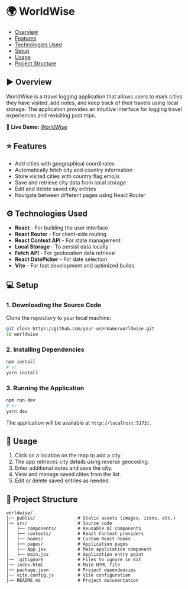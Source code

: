 # 🌍 WorldWise

- [Overview](#-overview)
- [Features](#-features)
- [Technologies Used](#-technologies-used)
- [Setup](#-setup)
- [Usage](#-usage)
- [Project Structure](#-project-structure)

## ▶ Overview

WorldWise is a travel logging application that allows users to mark cities they have visited, add notes, and keep track of their travels using local storage. The application provides an intuitive interface for logging travel experiences and revisiting past trips.

🔗 **Live Demo:** [WorldWise](https://worldwise-amber.vercel.app/)

## ⭐ Features

- Add cities with geographical coordinates
- Automatically fetch city and country information
- Store visited cities with country flag emojis
- Save and retrieve city data from local storage
- Edit and delete saved city entries
- Navigate between different pages using React Router

## ⚙ Technologies Used

- **React** - For building the user interface
- **React Router** - For client-side routing
- **React Context API** - For state management
- **Local Storage** - To persist data locally
- **Fetch API** - For geolocation data retrieval
- **React DatePicker** - For date selection
- **Vite** - For fast development and optimized builds

## 💻 Setup

### 1. Downloading the Source Code

Clone the repository to your local machine:

```sh
git clone https://github.com/your-username/worldwise.git
cd worldwise
```

### 2. Installing Dependencies

```sh
npm install
# or
yarn install
```

### 3. Running the Application

```sh
npm run dev
# or
yarn dev
```

The application will be available at `http://localhost:5173/`.

## 🚀 Usage

1. Click on a location on the map to add a city.
2. The app retrieves city details using reverse geocoding.
3. Enter additional notes and save the city.
4. View and manage saved cities from the list.
5. Edit or delete saved entries as needed.

## 📂 Project Structure

```
worldwise/
│── public/                # Static assets (images, icons, etc.)
│── src/                   # Source code
│   ├── components/        # Reusable UI components
│   ├── contexts/          # React Context providers
│   ├── hooks/             # Custom React hooks
│   ├── pages/             # Application pages
│   ├── App.jsx            # Main application component
│   ├── main.jsx           # Application entry point
│── .gitignore             # Files to ignore in Git
│── index.html             # Main HTML file
│── package.json           # Project dependencies
│── vite.config.js         # Vite configuration
│── README.md              # Project documentation
```
